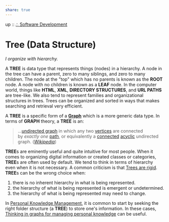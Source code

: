 ```yaml
---  
share: true  
---  
```

up :: [∴ Software Development](./%E2%88%B4-Software-Development.md)  
  
# Tree (Data Structure)  
*I organize with hierarchy.*  
  
A **TREE** is data type that represents things (nodes) in a hierarchy. A node in the tree can have a parent, zero to many siblings, and zero to many children. The node at the "top" which has no parents is known as the **ROOT** node. A node with no children is known as a **LEAF** node. In the computer world, things like **HTML**, **XML**, **DIRECTORY STRUCTURES**, and **URL PATHS** are tree-like. We also tend to represent families and organizational structures in trees. Trees can be organized and sorted in ways that makes searching and retrieval very efficient.  
  
A **TREE** is a specific form of a **[Graph](./Graph.md)** which is a more generic data type. In terms of **GRAPH** theory, a **TREE** is an:  
  
> ...[undirected graph](https://en.wikipedia.org/wiki/Undirected_graph "Undirected graph") in which any two [vertices](https://en.wikipedia.org/wiki/Vertex_(graph_theory) "Vertex (graph theory)") are connected by _exactly one_ [path](https://en.wikipedia.org/wiki/Path_(graph_theory) "Path (graph theory)"), or equivalently a [connected](https://en.wikipedia.org/wiki/Connected_graph "Connected graph") [acyclic](https://en.wikipedia.org/wiki/Cycle_(graph_theory) "Cycle (graph theory)") undirected graph. (*[Wikipedia](https://en.wikipedia.org/wiki/Tree_(graph_theory))*)  
  
**TREE**s are eminently useful and quite intuitive for most people. When it comes to organizing digital information or created classes or categories, **TREE**s are often used by default. We tend to think in terms of hierarchy even when it is not necessary. A common criticism is that [Trees are rigid](./Trees-are-rigid.md). **TREE**s can be the wrong choice when:  
  
1. there is no inherent hierarchy in what is being represented.  
2. the hierarchy of what is being represented is emergent or undetermined.  
3. the hierarchy of what is being represented may need to change.  
  
In [Personal Knowledge Management](./Personal-Knowledge-Management.md), it is common to start by seeking the right folder structure (a **TREE**) to store one's information. In these cases, [Thinking in graphs for managing personal knowledge](./Thinking-in-graphs-for-managing-personal-knowledge.md) can be useful.  
  
  
  

